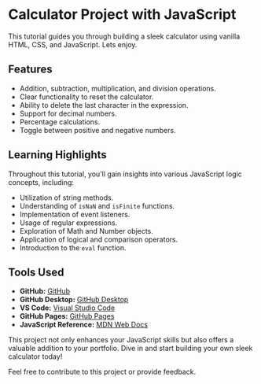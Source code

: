 # Calculator Project with JavaScript

This tutorial guides you through building a sleek calculator using vanilla HTML, CSS, and JavaScript. Lets enjoy.

## Features

- Addition, subtraction, multiplication, and division operations.
- Clear functionality to reset the calculator.
- Ability to delete the last character in the expression.
- Support for decimal numbers.
- Percentage calculations.
- Toggle between positive and negative numbers.

## Learning Highlights

Throughout this tutorial, you'll gain insights into various JavaScript logic concepts, including:

- Utilization of string methods.
- Understanding of `isNaN` and `isFinite` functions.
- Implementation of event listeners.
- Usage of regular expressions.
- Exploration of Math and Number objects.
- Application of logical and comparison operators.
- Introduction to the `eval` function.

## Tools Used

- **GitHub:** [GitHub](https://github.com/)
- **GitHub Desktop:** [GitHub Desktop](https://desktop.github.com/)
- **VS Code:** [Visual Studio Code](https://code.visualstudio.com/)
- **GitHub Pages:** [GitHub Pages](https://pages.github.com/)
- **JavaScript Reference:** [MDN Web Docs](https://developer.mozilla.org/)

This project not only enhances your JavaScript skills but also offers a valuable addition to your portfolio. Dive in and start building your own sleek calculator today!

Feel free to contribute to this project or provide feedback.
